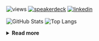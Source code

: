 ![views](https://komarev.com/ghpvc/?username=chck&color=blueviolet)
[![speakerdeck](https://img.shields.io/badge/Speaker_Deck-chck-8a2be2?style=flat-square&logo=speaker-deck)](https://speakerdeck.com/chck)
[![linkedin](https://img.shields.io/badge/LinkedIn-chck-8a2be2?style=flat-square&logo=linkedin)](https://www.linkedin.com/in/chck/)

<p align="left"> 
  <img alt="GitHub Stats" align="center" height="150" src="https://github-readme-stats-nine-umber-51.vercel.app/api?username=chck&count_private=true&show_icons=true&hide_title=true&theme=buefy" />
  <img alt="Top Langs" align="center" height="150" src="https://github-readme-stats-nine-umber-51.vercel.app/api/top-langs/?username=chck&layout=compact&count_private=true&show_icons=true&hide_title=true&theme=buefy" />
</p>

<details>
  <summary><b>Read more</b></summary>
  <br>

  <!--START_SECTION:waka-->
**🐱 My GitHub Data** 

> 📦 124.0 kB Used in GitHub's Storage 
 > 
> 🏆 270 Contributions in the Year 2025
 > 
> 💼 Opted to Hire
 > 
> 📜 133 Public Repositories 
 > 
> 🔑 24 Private Repositories 
 > 
**I'm a Night 🦉** 

```text
🌞 Morning                1191 commits        ████░░░░░░░░░░░░░░░░░░░░░   16.18 % 
🌆 Daytime                2258 commits        ████████░░░░░░░░░░░░░░░░░   30.67 % 
🌃 Evening                2066 commits        ███████░░░░░░░░░░░░░░░░░░   28.06 % 
🌙 Night                  1848 commits        ██████░░░░░░░░░░░░░░░░░░░   25.10 % 
```
📅 **I'm Most Productive on Thursday** 

```text
Monday                   1394 commits        █████░░░░░░░░░░░░░░░░░░░░   18.93 % 
Tuesday                  1102 commits        ████░░░░░░░░░░░░░░░░░░░░░   14.97 % 
Wednesday                1280 commits        ████░░░░░░░░░░░░░░░░░░░░░   17.38 % 
Thursday                 1689 commits        ██████░░░░░░░░░░░░░░░░░░░   22.94 % 
Friday                   740 commits         ███░░░░░░░░░░░░░░░░░░░░░░   10.05 % 
Saturday                 490 commits         ██░░░░░░░░░░░░░░░░░░░░░░░   06.65 % 
Sunday                   668 commits         ██░░░░░░░░░░░░░░░░░░░░░░░   09.07 % 
```


📊 **This Week I Spent My Time On** 

```text
💬 Programming Languages: 
Python                   9 hrs 24 mins       ██████████░░░░░░░░░░░░░░░   39.28 % 
Rust                     4 hrs 27 mins       █████░░░░░░░░░░░░░░░░░░░░   18.64 % 
TOML                     3 hrs 53 mins       ████░░░░░░░░░░░░░░░░░░░░░   16.24 % 
Markdown                 1 hr 23 mins        █░░░░░░░░░░░░░░░░░░░░░░░░   05.78 % 
YAML                     1 hr 9 mins         █░░░░░░░░░░░░░░░░░░░░░░░░   04.87 % 

🔥 Editors: 
PyCharm                  12 hrs 35 mins      █████████████░░░░░░░░░░░░   52.56 % 
RustRover                6 hrs 35 mins       ███████░░░░░░░░░░░░░░░░░░   27.54 % 
Neovim                   3 hrs 49 mins       ████░░░░░░░░░░░░░░░░░░░░░   15.94 % 
Obsidian                 47 mins             █░░░░░░░░░░░░░░░░░░░░░░░░   03.28 % 
Zed                      9 mins              ░░░░░░░░░░░░░░░░░░░░░░░░░   00.68 % 
```

**I Mostly Code in Python** 

```text
Python                   47 repos            █████████░░░░░░░░░░░░░░░░   34.56 % 
Jupyter Notebook         19 repos            ███░░░░░░░░░░░░░░░░░░░░░░   13.97 % 
Ruby                     11 repos            ██░░░░░░░░░░░░░░░░░░░░░░░   08.09 % 
Rust                     8 repos             █░░░░░░░░░░░░░░░░░░░░░░░░   05.88 % 
Dockerfile               5 repos             █░░░░░░░░░░░░░░░░░░░░░░░░   03.68 % 
```



**Timeline**

![Lines of Code chart](https://raw.githubusercontent.com/chck/chck/main/assets/bar_graph.png)


 Last Updated on 2025-03-23 02:07 UTC
<!--END_SECTION:waka-->
</details>

